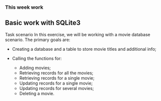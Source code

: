 ### This week work ###
## Basic work with SQLite3 ##

Task scenario
In this exercise, we will be working with a movie database scenario. The primary goals are:
* Creating a database and a table to store movie titles and additional info;
* Calling the functions for:

	* Adding movies;
	* Retrieving records for all the movies;
	* Retrieving records for a single movie;
	* Updating records for a single movie;
	* Updating records for several movies;
	* Deleting a movie.
